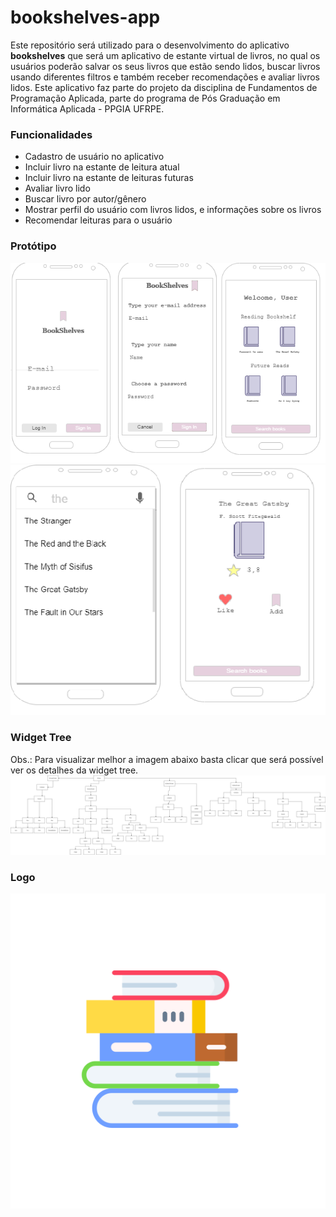 # bookshelves-app

Este repositório será utilizado para o desenvolvimento do aplicativo **bookshelves** que será um aplicativo de
estante virtual de livros, no qual os usuários poderão salvar os seus livros que estão sendo lidos, buscar livros
usando diferentes filtros e também receber recomendações e avaliar livros lidos. Este aplicativo faz parte do projeto
da disciplina de Fundamentos de Programação Aplicada, parte do programa de Pós Graduação em Informática Aplicada - PPGIA 
UFRPE. 

### Funcionalidades
* Cadastro de usuário no aplicativo
* Incluir livro na estante de leitura atual
* Incluir livro na estante de leituras futuras
* Avaliar livro lido
* Buscar livro por autor/gênero
* Mostrar perfil do usuário com livros lidos, e informações sobre os livros
* Recomendar leituras para o usuário

### Protótipo 


<img src="/prototype/row1.png">



<img src="/prototype/row2.png">

### Widget Tree
Obs.: Para visualizar melhor a imagem abaixo basta clicar que será possível ver os detalhes da widget tree.
<img src="/prototype/widget-tree.png">


### Logo 
<img src="/prototype/logo.png">